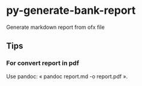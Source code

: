 # py-generate-bank-report
Generate markdown report from ofx file

## Tips

### For convert report in pdf

Use pandoc: « pandoc report.md -o report.pdf ».
